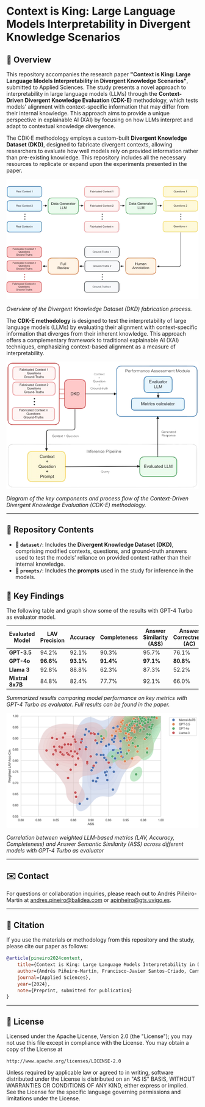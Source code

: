 # Context is King: Large Language Models Interpretability in Divergent Knowledge Scenarios

## 📝 Overview

This repository accompanies the research paper **"Context is King: Large Language Models Interpretability in Divergent Knowledge Scenarios"**, submitted to Applied Sciences. The study presents a novel approach to interpretability in large language models (LLMs) through the **Context-Driven Divergent Knowledge Evaluation (CDK-E)** methodology, which tests models' alignment with context-specific information that may differ from their internal knowledge. This approach aims to provide a unique perspective in explainable AI (XAI) by focusing on how LLMs interpret and adapt to contextual knowledge divergence.

The CDK-E methodology employs a custom-built **Divergent Knowledge Dataset (DKD)**, designed to fabricate divergent contexts, allowing researchers to evaluate how well models rely on provided information rather than pre-existing knowledge. This repository includes all the necessary resources to replicate or expand upon the experiments presented in the paper.

![DKD Diagram](images/dkd_diagram.png)

*Overview of the Divergent Knowledge Dataset (DKD) fabrication process.*

The **CDK-E methodology** is designed to test the interpretability of large language models (LLMs) by evaluating their alignment with context-specific information that diverges from their inherent knowledge. This approach offers a complementary framework to traditional explainable AI (XAI) techniques, emphasizing context-based alignment as a measure of interpretability.

![CDK-E Methodology Diagram](images/cdke_diagram.png)

*Diagram of the key components and process flow of the Context-Driven Divergent Knowledge Evaluation (CDK-E) methodology.*

___


## 📂 Repository Contents

- **📁 `dataset/`**: Includes the **Divergent Knowledge Dataset (DKD)**, comprising modified contexts, questions, and ground-truth answers used to test the models’ reliance on provided context rather than their internal knowledge.
- **📁 `prompts/`**: Includes the **prompts** used in the study for inference in the models.
  
## 🏅 Key Findings

The following table and graph show some of the results with GPT-4 Turbo as evaluator model.

| Evaluated Model  | LAV Precision | Accuracy | Completeness | Answer Similarity (ASS) | Answer Correctness (AC) |
|------------------|---------------|----------|--------------|-------------------------|-------------------------|
| **GPT-3.5**      | 94.2%         | 92.1%    | 90.3%        | 95.7%                   |76.1%                    |
| **GPT-4o**       | **96.6%**     |**93.1%** |**91.4%**     |**97.1%**                |**80.8%**                |
| **Llama 3**      | 92.8%         | 88.8%    | 62.3%        | 87.3%                   |52.2%                    |
| **Mixtral 8x7B** | 84.8%         | 82.4%    | 77.7%        | 92.1%                   |66.0%                    |

*Summarized results comparing model performance on key metrics with GPT-4 Turbo as evaluator. Full results can be found in the paper.*

![Correlation results](images/results_gpt4.png)

*Correlation between weighted LLM-based metrics (LAV, Accuracy, Completeness) and Answer Semantic Similarity (ASS) across different models with GPT-4 Turbo as evaluator*

___


## ✉️ Contact

For questions or collaboration inquiries, please reach out to Andrés Piñeiro-Martín at [andres.pineiro@balidea.com](mailto:andres.pineiro@balidea.com) or [apinheiro@gts.uvigo.es](mailto:apinheiro@gts.uvigo.es).

___


## 📖 Citation

If you use the materials or methodology from this repository and the study, please cite our paper as follows:

```bibtex
@article{pineiro2024context,
    title={Context is King: Large Language Models Interpretability in Divergent Knowledge Scenarios},
    author={Andrés Piñeiro-Martín, Francisco-Javier Santos-Criado, Carmen García-Mateo, Laura Docío-Fernández, María del Carmen López Pérez},
    journal={Applied Sciences},
    year={2024},
    note={Preprint, submitted for publication}
}
```
___


## 📝 License

Licensed under the Apache License, Version 2.0 (the "License");
you may not use this file except in compliance with the License.
You may obtain a copy of the License at

    http://www.apache.org/licenses/LICENSE-2.0

Unless required by applicable law or agreed to in writing, software
distributed under the License is distributed on an "AS IS" BASIS,
WITHOUT WARRANTIES OR CONDITIONS OF ANY KIND, either express or implied.
See the License for the specific language governing permissions and
limitations under the License.


